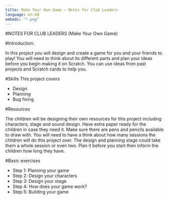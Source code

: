 ```yaml
---
title: Make Your Own Game — Notes for Club Leaders           
language: en-GB
embeds: "*.png"
---
```


#NOTES FOR CLUB LEADERS
(Make Your Own Game)

#Introduction:

In this project you will design and create a game for you and your friends
to play! You will need to think about its different parts and plan your ideas before you begin making it on Scratch. You can use ideas from past projects and Scratch cards to help you.

#Skills
This project covers 

* Design
* Planning
* Bug fixing

#Resources

The children will be designing their own resources for this project including characters, stage and sound design. Have extra paper ready for the children in case they need it. Make sure there are pens and pencils available to draw with. You will need to have a think about how many sessions the children will do this project over. The design and planning stage could take them a whole session or even two. Plan it before you start then inform the children how long they have.

#Basic exercises
* Step 1: Planning your game
* Step 2: Design your characters
* Step 3: Design your stage
* Step 4: How does your game work? 
* Step 5: Building your game
